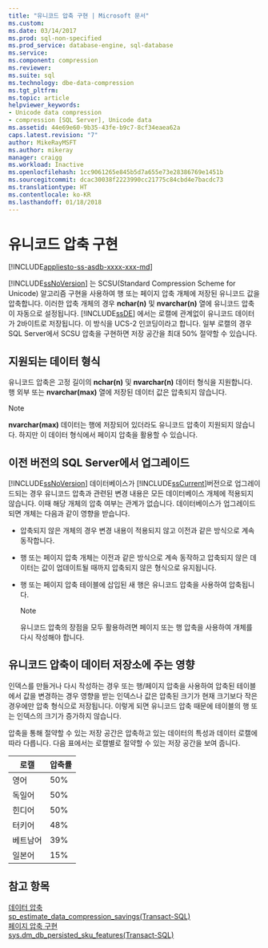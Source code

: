 ```yaml
---
title: "유니코드 압축 구현 | Microsoft 문서"
ms.custom: 
ms.date: 03/14/2017
ms.prod: sql-non-specified
ms.prod_service: database-engine, sql-database
ms.service: 
ms.component: compression
ms.reviewer: 
ms.suite: sql
ms.technology: dbe-data-compression
ms.tgt_pltfrm: 
ms.topic: article
helpviewer_keywords:
- Unicode data compression
- compression [SQL Server], Unicode data
ms.assetid: 44e69e60-9b35-43fe-b9c7-8cf34eaea62a
caps.latest.revision: "7"
author: MikeRayMSFT
ms.author: mikeray
manager: craigg
ms.workload: Inactive
ms.openlocfilehash: 1cc9061265e845b5d7a655e73e28386769e1451b
ms.sourcegitcommit: dcac30038f2223990cc21775c84cbd4e7bacdc73
ms.translationtype: HT
ms.contentlocale: ko-KR
ms.lasthandoff: 01/18/2018
---
```

# <a name="unicode-compression-implementation"></a>유니코드 압축 구현
[!INCLUDE[appliesto-ss-asdb-xxxx-xxx-md](../../includes/appliesto-ss-asdb-xxxx-xxx-md.md)]

  [!INCLUDE[ssNoVersion](../../includes/ssnoversion-md.md)] 는 SCSU(Standard Compression Scheme for Unicode) 알고리즘 구현을 사용하여 행 또는 페이지 압축 개체에 저장된 유니코드 값을 압축합니다. 이러한 압축 개체의 경우 **nchar(n)** 및 **nvarchar(n)** 열에 유니코드 압축이 자동으로 설정됩니다. [!INCLUDE[ssDE](../../includes/ssde-md.md)] 에서는 로캘에 관계없이 유니코드 데이터가 2바이트로 저장됩니다. 이 방식을 UCS-2 인코딩이라고 합니다. 일부 로캘의 경우 SQL Server에서 SCSU 압축을 구현하면 저장 공간을 최대 50% 절약할 수 있습니다.  
  
## <a name="supported-data-types"></a>지원되는 데이터 형식  
 유니코드 압축은 고정 길이의 **nchar(n)** 및 **nvarchar(n)** 데이터 형식을 지원합니다. 행 외부 또는 **nvarchar(max)** 열에 저장된 데이터 값은 압축되지 않습니다.  
  
> [!NOTE]  
>  **nvarchar(max)** 데이터는 행에 저장되어 있더라도 유니코드 압축이 지원되지 않습니다. 하지만 이 데이터 형식에서 페이지 압축을 활용할 수 있습니다.  
  
## <a name="upgrading-from-earlier-versions-of-sql-server"></a>이전 버전의 SQL Server에서 업그레이드  
 [!INCLUDE[ssNoVersion](../../includes/ssnoversion-md.md)] 데이터베이스가 [!INCLUDE[ssCurrent](../../includes/sscurrent-md.md)]버전으로 업그레이드되는 경우 유니코드 압축과 관련된 변경 내용은 모든 데이터베이스 개체에 적용되지 않습니다. 이때 해당 개체의 압축 여부는 관계가 없습니다. 데이터베이스가 업그레이드되면 개체는 다음과 같이 영향을 받습니다.  
  
-   압축되지 않은 개체의 경우 변경 내용이 적용되지 않고 이전과 같은 방식으로 계속 동작합니다.  
  
-   행 또는 페이지 압축 개체는 이전과 같은 방식으로 계속 동작하고 압축되지 않은 데이터는 값이 업데이트될 때까지 압축되지 않은 형식으로 유지됩니다.  
  
-   행 또는 페이지 압축 테이블에 삽입된 새 행은 유니코드 압축을 사용하여 압축됩니다.  
  
    > [!NOTE]  
    >  유니코드 압축의 장점을 모두 활용하려면 페이지 또는 행 압축을 사용하여 개체를 다시 작성해야 합니다.  
  
## <a name="how-unicode-compression-affects-data-storage"></a>유니코드 압축이 데이터 저장소에 주는 영향  
 인덱스를 만들거나 다시 작성하는 경우 또는 행/페이지 압축을 사용하여 압축된 테이블에서 값을 변경하는 경우 영향을 받는 인덱스나 값은 압축된 크기가 현재 크기보다 작은 경우에만 압축 형식으로 저장됩니다. 이렇게 되면 유니코드 압축 때문에 테이블의 행 또는 인덱스의 크기가 증가하지 않습니다.  
  
 압축을 통해 절약할 수 있는 저장 공간은 압축하고 있는 데이터의 특성과 데이터 로캘에 따라 다릅니다. 다음 표에서는 로캘별로 절약할 수 있는 저장 공간을 보여 줍니다.  
  
|로캘|압축률|  
|------------|-------------------------|  
|영어|50%|  
|독일어|50%|  
|힌디어|50%|  
|터키어|48%|  
|베트남어|39%|  
|일본어|15%|  
  
## <a name="see-also"></a>참고 항목  
 [데이터 압축](../../relational-databases/data-compression/data-compression.md)   
 [sp_estimate_data_compression_savings&#40;Transact-SQL&#41;](../../relational-databases/system-stored-procedures/sp-estimate-data-compression-savings-transact-sql.md)   
 [페이지 압축 구현](../../relational-databases/data-compression/page-compression-implementation.md)   
 [sys.dm_db_persisted_sku_features&#40;Transact-SQL&#41;](../../relational-databases/system-dynamic-management-views/sys-dm-db-persisted-sku-features-transact-sql.md)  
  
  
